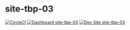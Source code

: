 # site-tbp-03

[![CircleCI](https://circleci.com/gh/YashawanthkumarH/site-tbp-03.svg?style=shield)](https://circleci.com/gh/YashawanthkumarH/site-tbp-03)
[![Dashboard site-tbp-03](https://img.shields.io/badge/dashboard-site_tbp_03-yellow.svg)](https://dashboard.pantheon.io/sites/9458ffe3-1cc4-4f76-94d1-582960990ff7#dev/code)
[![Dev Site site-tbp-03](https://img.shields.io/badge/site-site_tbp_03-blue.svg)](http://dev-site-tbp-03.pantheonsite.io/)